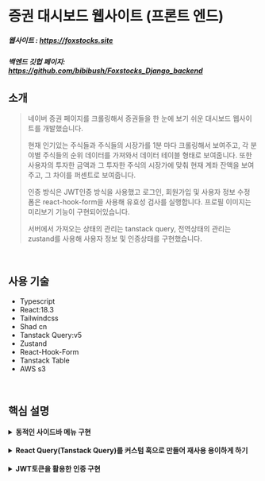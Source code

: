 # 증권 대시보드 웹사이트 (프론트 엔드)
##### 웹사이트 : https://foxstocks.site
##### 백엔드 깃헙 페이지: https://github.com/bibibush/Foxstocks_Django_backend

## 소개
> 네이버 증권 페이지를 크롤링해서 증권들을 한 눈에 보기 쉬운 대시보드 웹사이트를 개발했습니다.
>
> 현재 인기있는 주식들과 주식들의 시장가를 1분 마다 크롤링해서 보여주고, 각 분야별 주식들의 순위 데이터를 가져와서 데이터 테이블 형태로 보여줍니다.
> 또한 사용자의 투자한 금액과 그 투자한 주식의 시장가에 맞춰 현재 계좌 잔액을 보여주고, 그 차이를 퍼센트로 보여줍니다.
>
> 인증 방식은 JWT인증 방식을 사용했고 로그인, 회원가입 및 사용자 정보 수정 폼은 react-hook-form을 사용해 유효성 검사를 실행합니다.
> 프로필 이미지는 미리보기 기능이 구현되어있습니다.
>
> 서버에서 가져오는 상태의 관리는 tanstack query, 전역상태의 관리는 zustand를 사용해 사용자 정보 및 인증상태를 구현했습니다.

<br />

## 사용 기술
- Typescript
- React:18.3
- Tailwindcss
- Shad cn
- Tanstack Query:v5
- Zustand
- React-Hook-Form
- Tanstack Table
- AWS s3

<br />

## 핵심 설명
<details>
  <summary><b>동적인 사이드바 메뉴 구현</b></summary>

  메뉴를 클릭하면 효과가 강조되고 해당되는 경로로 이동하는 메뉴 리스트를 만드는 것은 어려운 일은 아니지만, 메뉴를 클릭하지 않고도 url의 경로에 따라 메뉴의 효과를 강조시킬 수 있도록 하고 싶었습니다.<br />
  그러므로 현재 url의 경로를 알 수있는 react-router-dom의 useLocation을 사용했고 useLocation의 pathname을 인자로 받아 현재 경로가 메뉴에 할당된 경로와 일치한지를 알 수 있도록 커스텀 메뉴 훅을 만들었습니다.
  ```typescript
  export default function useMenuList({ pathName }: { pathName: string }) {
  const menuList = [
    {
      id: 1,
      menuName: "Dashboard",
      icon: <DashboardIcon color="#84828A" />,
      isActive: pathName === "/",
      to: "/",
    },
    {
      id: 2,
      menuName: "buy-sell",
      icon: <WalletIcon color="#84828A" />,
      isActive: pathName === "/buy-sell",
      to: "/buy-sell",
    },
    {
      id: 3,
      menuName: "Contact",
      icon: <IoMail color="#84828A" size={24} />,
      isActive: pathName === "/contact",
      to: "/contact",
    },
  ];

  return {
    menuList,
  };
}
```
메뉴 리스트를 그대로 반환해도 되지만 메뉴 리스트가 아닌 다른 값들(예를 들어, totalCount 등) 을 반환할 여지를 남겨두어 메뉴 리스트를 담은 객체를 반환했습니다.

훅의 사용은,
```typescript
  const { menuList } = useMenuList({ pathName: location.pathname });
```
이렇게 구현해서 동적인 효과를 가지는 메뉴리스트를 구현했습니다.
</details>

<br />

<details>
  <summary><b>React Query(Tanstack Query)를 커스텀 훅으로 만들어 재사용 용이하게 하기</b></summary>

  react query를 사용해서 서버에서 받아오는 데이터를 유용하게 관리할 수 있었습니다. 특히, 데이터를 가져오는 로딩상태인지, 캐싱을 사용할 것인지, 데이터를 리패칭하는 중 이전의 데이터를 계속 보여줄지, 몇 초 마다 리패치할 것인지 등 서버 상태를   관리하는데 있어서 최고의 도구라고 생각합니다.
  <br />
  
  이 react query를 커스텀 훅으로 사용하면 재사용하기 용이할 뿐만 아니라 한 커스텀 훅이 서버의 무슨 데이터를 가져오는지 더욱 명확하게 알 수 있습니다. 그래서 저는 react query를 사용할 때 항상 커스텀 훅으로 만들어서 사용합니다.
  <br />
  한 예시를 보여드리겠습니다.
  ```typescript
  interface GetStocksResponse {
  data: Array<Stock>;
  invests: Array<Invested>;
}

interface GetStocksParams {
  userId: number | null;
}

export default function useGetStocks(
  params: GetStocksParams,
  options?: Omit<UseQueryOptions<GetStocksResponse>, "queryKey">
) {
  const results = useQuery<GetStocksResponse>({
    queryKey: ["stocks", params.userId],
    queryFn: () => getStocksAPI(params),
    ...options,
  });

  return {
    ...results,
    data: results.data?.data,
    invests: results.data?.invests,
  };
}
  ```
크롤링한 주식 정보들을 가져오고 1분 마다 업데이트하는 로직을 위해 useGetStocks라는 훅을 만들었습니다.<br />
useGetStocks는 userId라는 프로퍼티가 있는 객체를 인자로 받고, useQuery의 옵션들을 옵셔널한 매개변수로 받습니다. 여기서 타입스크립트의 Omit을 사용해서 UseQueryOptions타입의 queryKey속성을 제거해 주지 않으면 queryKey 중복 에러가 발생합니다.
<br />

매개변수로 받은 유저의 id를 쿼리키에 추가하여 유저의 id가 바뀔때 마다 리패치가 되도록 구현했습니다.
<br />
쿼리함수로는 응답이 성공적이면 GetStocksResponse타입을 가지는 응답 값을 반환하고 만약 응답에 오류가 생기면 Promise의 reject를 반환하는 함수를 할당했습니다. 그리고 useQuery의 옵션들을 스프레드 형식으로 전해줍니다.
<br />
훅의 반환값으로 각 데이터값, 서버에서 가져온 데이터의 상태를 알려주는 값들을 객체안에 담아 반환했습니다.
<br />
작성된 예시의 훅의 사용은
```typescript
 const {
    data: stocks,
    isLoading,
    invests: investsData,
  } = useGetStocks(
    { userId },
    {
      placeholderData: keepPreviousData,
      refetchInterval: 60 * 1000,
    }
  );
```
이런식으로 사용하면 됩니다.
<br />
이렇게 훅의 이름을 목적에 맞게 명확히 하면 이 훅이 주식들을 가져온다는 것을 쉽게 알 수 있습니다.
또한 훅의 첫번째 인자로 쿼리함수로 전달 될 매개변수들을 작성하고 두번째 인자로는 쿼리 관리에 유용하게 사용되는 옵션들을 작성해서, 이 훅을 재사용하기 쉽게 구현했습니다.
<br />

위 예시의 훅은 유저의 id가 변경될 때마다 또는 1분 마다 쿼리를 리패치 시키고, 쿼리가 리패치될때 이전 데이터를 데이터 패치가 완료되기 전까지 보여줍니다.
<br />
react query를 커스텀 훅으로 사용해서 재사용하기 쉽고 목적을 쉽게 알 수 있게 코드를 구현했습니다.
</details>

<br />

<details>
  <summary><b>JWT토큰을 활용한 인증 구현</b></summary>

  JWT토큰 인증방식을 사용할때 주로 사용되는 accessToken은 로컬스토리지, accessToken이 만료되서 새로운 accessToken을 재요청하는 용도로 사용되는 refreshToken은 react-cookie를 사용해서 구현했습니다.
  <br />
  로그인 방식은 이메일과 비밀번호를 검증하는 방식으로 처리했습니다.
  ```typescript
   const handleSignin = async (data: AuthenticateFormParams) => {
    try {
      const res = await requestAPI({
        url: "/api/users/token/",
        method: "POST",
        data: {
          email: data.userEmail,
          password: data.password,
        },
        withJWT: false,
      });

      cookieService.setCookie("refreshToken", res.data.refresh, {
        maxAge: 60 * 30,
      });
      setAccessToken(res.data.access);
      setUserId(String(res.data.user.id));
      methods.reset();
      onClose();
      toast({
        title: "로그인 성공",
        description: "로그인에 성공했습니다.",
      });
    } catch (e) {
      console.error(e);
      toast({
        variant: "destructive",
        title: "로그인 실패",
        description: e instanceof AxiosError ? e.message : "알 수 없는 에러",
      });
    }
  };
```
로그인 시도 후 실패 시 예외처리 구현은 try catch문을 사용했습니다. 먼저, 로그인 요청을 시도하고 성공했다면 리프레시토큰과 엑세스토큰을 받아옵니다.
<br />
리프레시토큰은 30분 후에 만료되는 쿠키로서 저장합니다. 그리고 엑세스토큰은 setAccessToken이라는 zustand를 사용한 상태변경 메소드를 사용해 전역상태로서 저장합니다.
<br />

그렇게 성공적으로 로그인에 대한 작업이 완료되면 shad cn의 toast를 사용해 로그인 성공 토스트 ui를 보여줍니다.
<br />
만약 로그인 과정중 에러가 발생하면 catch문으로 이동하여 콘솔에러를 띄우고 로그인 실패 토스트 ui를 띄웁니다. 이때, axios에러가 발생한다면, 즉 서버에 POST요청이 실패한다면 서버 측 에러메시지를 띄우고, 그게 아니라면 "알 수 없는 에러"메시지를 출력합니다.
<br />


</details>
